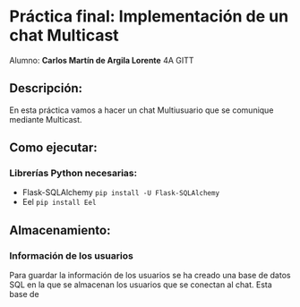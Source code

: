 # Práctica final: Implementación de un chat Multicast

Alumno: **Carlos Martín de Argila Lorente** 4A GITT

## Descripción:

En esta práctica vamos a hacer un chat Multiusuario que se comunique mediante Multicast. 

## Como ejecutar:

### Librerías Python necesarias:
- Flask-SQLAlchemy ``pip install -U Flask-SQLAlchemy``
- Eel ``pip install Eel``




## Almacenamiento:

### Información de los usuarios
Para guardar la información de los usuarios se ha creado una base de datos SQL en la que se almacenan los usuarios que se conectan al chat. Esta base de 

